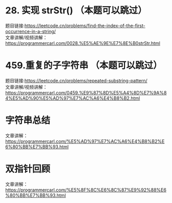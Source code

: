 # 28. 实现 strStr()  （本题可以跳过）
题目链接:https://leetcode.cn/problems/find-the-index-of-the-first-occurrence-in-a-string/  
文章讲解/视频讲解：https://programmercarl.com/0028.%E5%AE%9E%E7%8E%B0strStr.html  

# 459.重复的子字符串  （本题可以跳过）
题目链接:https://leetcode.cn/problems/repeated-substring-pattern/  
文章讲解/视频讲解：https://programmercarl.com/0459.%E9%87%8D%E5%A4%8D%E7%9A%84%E5%AD%90%E5%AD%97%E7%AC%A6%E4%B8%B2.html 

# 字符串总结 
文章讲解：https://programmercarl.com/%E5%AD%97%E7%AC%A6%E4%B8%B2%E6%80%BB%E7%BB%93.html 

# 双指针回顾 
文章讲解：https://programmercarl.com/%E5%8F%8C%E6%8C%87%E9%92%88%E6%80%BB%E7%BB%93.html 
  
